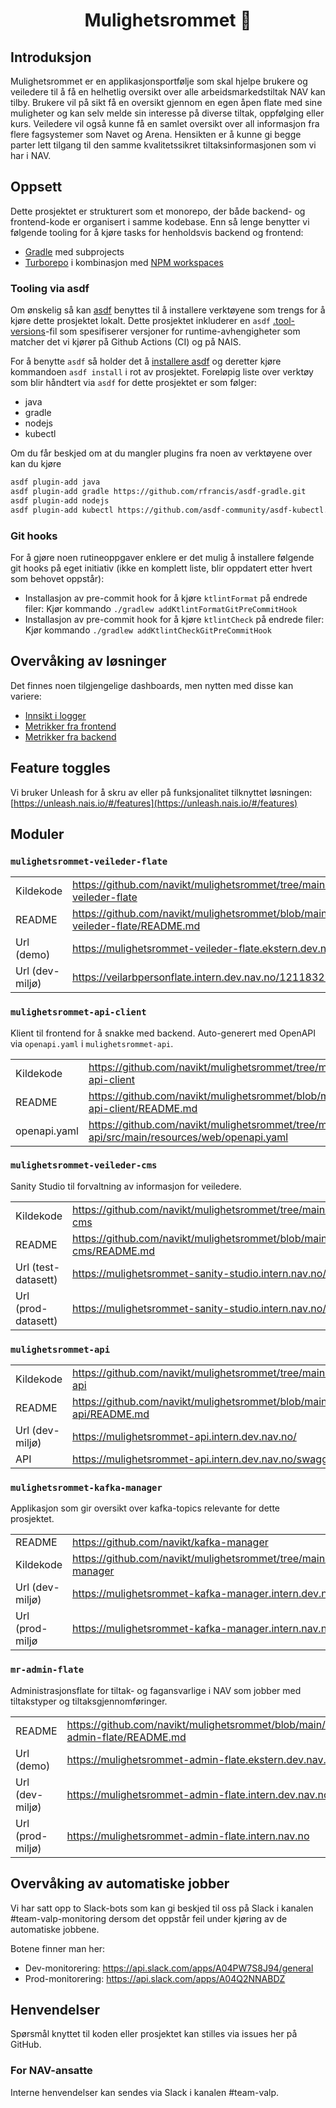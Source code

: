 <h1 align="center">Mulighetsrommet 🎯</h1>

## Introduksjon

Mulighetsrommet er en applikasjonsportfølje som skal hjelpe brukere og veiledere til å få en helhetlig oversikt
over alle arbeidsmarkedstiltak NAV kan tilby.
Brukere vil på sikt få en oversikt gjennom en egen åpen flate med sine muligheter og kan selv melde sin interesse på
diverse tiltak, oppfølging eller kurs.
Veiledere vil også kunne få en samlet oversikt over all informasjon fra flere fagsystemer som Navet og Arena.
Hensikten er å kunne gi begge parter lett tilgang til den samme kvalitetssikret tiltaksinformasjonen som vi har i NAV.

## Oppsett

Dette prosjektet er strukturert som et monorepo, der både backend- og frontend-kode er organisert i samme kodebase.
Enn så lenge benytter vi følgende tooling for å kjøre tasks for henholdsvis backend og frontend:

- [Gradle](https://gradle.org/) med subprojects
- [Turborepo](https://turborepo.org/) i kombinasjon med [NPM workspaces](https://turborepo.org/)

### Tooling via asdf

Om ønskelig så kan [asdf](https://asdf-vm.com/) benyttes til å installere verktøyene som trengs for å kjøre dette
prosjektet lokalt.
Dette prosjektet inkluderer en `asdf` [.tool-versions](https://asdf-vm.com/manage/configuration.html#tool-versions)-fil
som spesifiserer versjoner for runtime-avhengigheter som matcher det vi kjører på Github Actions (CI) og på NAIS.

For å benytte `asdf` så holder det å [installere asdf](https://asdf-vm.com/guide/getting-started.html) og deretter kjøre
kommandoen `asdf install` i rot av prosjektet.
Foreløpig liste over verktøy som blir håndtert via `asdf` for dette prosjektet er som følger:

- java
- gradle
- nodejs
- kubectl

Om du får beskjed om at du mangler plugins fra noen av verktøyene over kan du kjøre

```bash
asdf plugin-add java
asdf plugin-add gradle https://github.com/rfrancis/asdf-gradle.git
asdf plugin-add nodejs
asdf plugin-add kubectl https://github.com/asdf-community/asdf-kubectl.git
```

### Git hooks

For å gjøre noen rutineoppgaver enklere er det mulig å installere følgende git hooks på eget initiativ (ikke en komplett
liste, blir oppdatert etter hvert som behovet oppstår):

- Installasjon av pre-commit hook for å kjøre `ktlintFormat` på endrede filer: Kjør
  kommando `./gradlew addKtlintFormatGitPreCommitHook`
- Installasjon av pre-commit hook for å kjøre `ktlintCheck` på endrede filer: Kjør
  kommando `./gradlew addKtlintCheckGitPreCommitHook`

## Overvåking av løsninger

Det finnes noen tilgjengelige dashboards, men nytten med disse kan variere:

- [Innsikt i logger](<https://logs.adeo.no/app/dashboards#/view/6927d260-00ed-11ed-9b1a-4723a5e7a9db?_g=(filters:!(),refreshInterval:(pause:!t,value:0),time:(from:now-15m,to:now))>)
- [Metrikker fra frontend](<https://logs.adeo.no/app/dashboards#/view/b9e91b00-01ba-11ed-9b1a-4723a5e7a9db?_a=(viewMode:edit)&_g=(filters:!(),refreshInterval:(pause:!t,value:0),time:(from:now-15m,to:now))>)
- [Metrikker fra backend](https://grafana.nais.io/d/8W2DNq6nk/mulighetsrommet-api?orgId=1&refresh=5m&var-datasource=prod-gcp&var-duration=30m&var-team=team-mulighetsrommet&from=now-15m&to=now)

## Feature toggles

Vi bruker Unleash for å skru av eller på funksjonalitet tilknyttet
løsningen: [https://unleash.nais.io/#/features](https://unleash.nais.io/#/features)

## Moduler

### `mulighetsrommet-veileder-flate`

|                 |                                                                                                         |
|-----------------|---------------------------------------------------------------------------------------------------------|
| Kildekode       | <https://github.com/navikt/mulighetsrommet/tree/main/frontend/mulighetsrommet-veileder-flate>           |
| README          | <https://github.com/navikt/mulighetsrommet/blob/main/frontend/mulighetsrommet-veileder-flate/README.md> |
| Url (demo)      | <https://mulighetsrommet-veileder-flate.ekstern.dev.nav.no/12345678910>                                 |
| Url (dev-miljø) | <https://veilarbpersonflate.intern.dev.nav.no/12118323058>                                              |

### `mulighetsrommet-api-client`

Klient til frontend for å snakke med backend. Auto-generert med OpenAPI via `openapi.yaml` i `mulighetsrommet-api`.

|              |                                                                                                               |
|--------------|---------------------------------------------------------------------------------------------------------------|
| Kildekode    | <https://github.com/navikt/mulighetsrommet/tree/main/frontend/mulighetsrommet-api-client>                     |
| README       | <https://github.com/navikt/mulighetsrommet/blob/main/frontend/mulighetsrommet-api-client/README.md>           |
| openapi.yaml | <https://github.com/navikt/mulighetsrommet/tree/main/mulighetsrommet-api/src/main/resources/web/openapi.yaml> |

### `mulighetsrommet-veileder-cms`

Sanity Studio til forvaltning av informasjon for veiledere.

|                     |                                                                                              |
|---------------------|----------------------------------------------------------------------------------------------|
| Kildekode           | <https://github.com/navikt/mulighetsrommet/tree/main/frontend/mulighetsrommet-cms>           |
| README              | <https://github.com/navikt/mulighetsrommet/blob/main/frontend/mulighetsrommet-cms/README.md> |
| Url (test-datasett) | <https://mulighetsrommet-sanity-studio.intern.nav.no/test/desk>                              |
| Url (prod-datasett) | <https://mulighetsrommet-sanity-studio.intern.nav.no/production/desk>                        |

### `mulighetsrommet-api`

|                 |                                                                                     |
|-----------------|-------------------------------------------------------------------------------------|
| Kildekode       | <https://github.com/navikt/mulighetsrommet/tree/main/mulighetsrommet-api>           |
| README          | <https://github.com/navikt/mulighetsrommet/blob/main/mulighetsrommet-api/README.md> |
| Url (dev-miljø) | <https://mulighetsrommet-api.intern.dev.nav.no/>                                    |
| API             | <https://mulighetsrommet-api.intern.dev.nav.no/swagger-ui>                          |

### `mulighetsrommet-kafka-manager`

Applikasjon som gir oversikt over kafka-topics relevante for dette prosjektet.

|                 |                                                                         |
|-----------------|-------------------------------------------------------------------------|
| README          | <https://github.com/navikt/kafka-manager>                               |
| Kildekode       | <https://github.com/navikt/mulighetsrommet/tree/main/iac/kafka-manager> |
| Url (dev-miljø) | <https://mulighetsrommet-kafka-manager.intern.dev.nav.no>               |
| Url (prod-miljø | <https://mulighetsrommet-kafka-manager.intern.nav.no>                   |

### `mr-admin-flate`

Administrasjonsflate for tiltak- og fagansvarlige i NAV som jobber med tiltakstyper og tiltaksgjennomføringer.

|                  |                                                                                         |
|------------------|-----------------------------------------------------------------------------------------|
| README           | <https://github.com/navikt/mulighetsrommet/blob/main/frontend/mr-admin-flate/README.md> |
| Url (demo)       | <https://mulighetsrommet-admin-flate.ekstern.dev.nav.no>                                |
| Url (dev-miljø)  | <https://mulighetsrommet-admin-flate.intern.dev.nav.no>                                 |
| Url (prod-miljø) | <https://mulighetsrommet-admin-flate.intern.nav.no>                                     |

## Overvåking av automatiske jobber

Vi har satt opp to Slack-bots som kan gi beskjed til oss på Slack i kanalen #team-valp-monitoring dersom det oppstår
feil under kjøring av de automatiske jobbene.

Botene finner man her:

- Dev-monitorering: https://api.slack.com/apps/A04PW7S8J94/general
- Prod-monitorering: https://api.slack.com/apps/A04Q2NNABDZ

## Henvendelser

Spørsmål knyttet til koden eller prosjektet kan stilles via issues her på GitHub.

### For NAV-ansatte

Interne henvendelser kan sendes via Slack i kanalen #team-valp.
